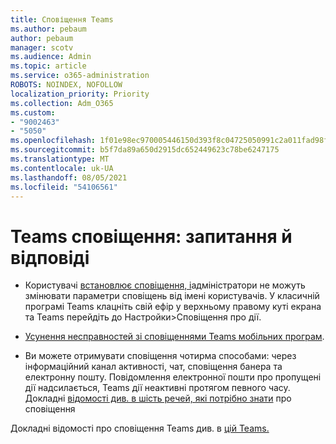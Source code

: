 ```yaml
---
title: Сповіщення Teams
ms.author: pebaum
author: pebaum
manager: scotv
ms.audience: Admin
ms.topic: article
ms.service: o365-administration
ROBOTS: NOINDEX, NOFOLLOW
localization_priority: Priority
ms.collection: Adm_O365
ms.custom:
- "9002463"
- "5050"
ms.openlocfilehash: 1f01e98ec970005446150d393f8c04725050991c2a011fad98f22113f2246681
ms.sourcegitcommit: b5f7da89a650d2915dc652449623c78be6247175
ms.translationtype: MT
ms.contentlocale: uk-UA
ms.lasthandoff: 08/05/2021
ms.locfileid: "54106561"
---
```

# <a name="teams-notifications-faq"></a>Teams сповіщення: запитання й відповіді


- Користувачі [встановлює сповіщення, і](https://support.microsoft.com/office/1cc31834-5fe5-412b-8edb-43fecc78413d)адміністратори не можуть змінювати параметри сповіщень від імені користувачів. У класичній програмі Teams клацніть свій ефір у верхньому правому куті екрана та Teams перейдіть до Настройки>Сповіщення про дії.

- [Усунення несправностей зі сповіщеннями Teams мобільних програм](https://support.microsoft.com/office/6d125ac2-e440-4fab-8e4c-2227a52d460c).

- Ви можете отримувати сповіщення чотирма способами: через інформаційний канал активності, чат, сповіщення банера та електронну пошту. Повідомлення електронної пошти про пропущені дії надсилається, Teams дії неактивні протягом певного часу. Докладні [відомості див. в шість речей, які потрібно знати](https://support.microsoft.com/office/abb62c60-3d15-4968-b86a-42fea9c22cf4) про сповіщення

Докладні відомості про сповіщення Teams див. в [цій Teams.](https://support.office.com/article/1cc31834-5fe5-412b-8edb-43fecc78413d#ID0EAABAAA)
